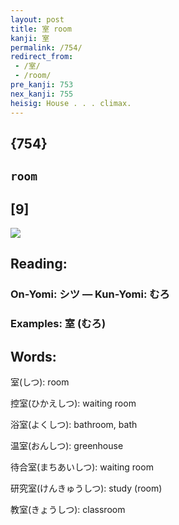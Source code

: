 ```yaml
---
layout: post
title: 室 room
kanji: 室
permalink: /754/
redirect_from:
 - /室/
 - /room/
pre_kanji: 753
nex_kanji: 755
heisig: House . . . climax.
---
```


## {754}

## `room`

## [9]

<div class="stroke"><img src="E5AEA4.png" /></div>

## Reading:

### On-Yomi: シツ &mdash; Kun-Yomi: むろ

### Examples: 室 (むろ)

## Words:

室(しつ): room

控室(ひかえしつ): waiting room

浴室(よくしつ): bathroom, bath

温室(おんしつ): greenhouse

待合室(まちあいしつ): waiting room

研究室(けんきゅうしつ): study (room)

教室(きょうしつ): classroom
